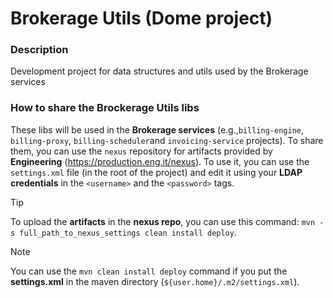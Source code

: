 # Brokerage Utils (Dome project)

### Description
Development project for data structures and utils used by the Brokerage services

### How to share the Brockerage Utils libs
These libs will be used in the **Brokerage services** (e.g.,`billing-engine`, `billing-proxy`, `billing-scheduler`and `invoicing-service` projects).
To share them, you can use the `nexus` repository for artifacts provided by **Engineering** (https://production.eng.it/nexus).
To use it, you can use the `settings.xml` file (in the root of the project) and edit it using your **LDAP credentials** in the `<username>` and the `<password>` tags.

> [!TIP]  
> To upload the **artifacts** in the **nexus repo**, you can use this command: `mvn -s full_path_to_nexus_settings clean install deploy`.

> [!NOTE]  
> You can use the `mvn clean install deploy` command if you put the **settings.xml** in the maven directory (`${user.home}/.m2/settings.xml`).


